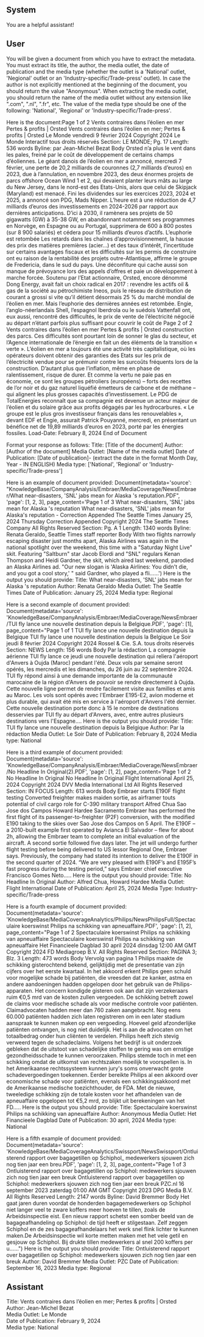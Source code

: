 ## System

You are a helpful assistant!

## User


You will be given a document from which you have to extract the metadata. You must extract its title, the author, the media outlet, the date of publication and the media type (whether the outlet is a 'National' outlet, 'Negional' outlet or an 'Industry-specific/Trade-press' outlet). 
In case the author is not explicitly mentioned at the beginning of the document, you should return the value "Anonymous".
When extracting the media outlet, you should return the name of the media outlet without any extension like ".com", ".nl", ".fr", etc.
The value of the media type should be one of the following: 'National', 'Regional' or 'Industry-specific/Trade-press'.
                           
Here is the document:Page 1 of 2
Vents contraires dans l’éolien en mer Pertes & profits | Orsted
Vents contraires dans l’éolien en mer; Pertes & profits | Orsted
Le Monde
vendredi 9 février 2024
Copyright 2024 Le Monde Interactif tous droits réservés
Section: LE MONDE; Pg. 17
Length: 536 words
Byline: par Jean-Michel Bezat
Body
            Orsted n’a plus le vent dans les pales, freiné par le coût de développement de certains champs 
d’éoliennes. Le géant danois de l’éolien en mer a annoncé, mercredi 7 février, une perte de 20,2 milliards de 
couronnes (2,7 milliards d’euros) en 2023, due à l’annulation, en novembre 2023, des deux énormes projets de 
parcs offshore Ocean Wind 1 et 2, qui devaient planter leurs mâts au large du New Jersey, dans le nord-est des 
Etats-Unis, alors que celui de Skipjack (Maryland) est menacé.
            Fini les dividendes sur les exercices 2023, 2024 et 2025, a annoncé son PDG, Mads Nipper. L’heure est à 
une réduction de 4,7 milliards d’euros des investissements en 2024-2026 par rapport aux dernières anticipations. 
D’ici à 2030, il ramènera ses projets de 50 gigawatts (GW) à 35-38 GW, en abandonnant notamment ses 
programmes en Norvège, en Espagne ou au Portugal, supprimera de 600 à 800 postes (sur 8 900 salariés) et 
cédera pour 15 milliards d’euros d’actifs.
L’euphorie est retombée
            Les retards dans les chaînes d’approvisionnement, la hausse des prix des matières premières (acier…) et 
des taux d’intérêt, l’incertitude sur certains avantages fiscaux et les difficultés sur les permis de construire ont eu 
raison de la rentabilité des projets outre-Atlantique, affirme le groupe de Fredericia, dans le sud du pays. Une 
déconfiture qui cache aussi son manque de prévoyance lors des appels d’offres et paie un développement à 
marche forcée.
            Soutenu par l’Etat actionnaire, Orsted, encore dénommé Dong Energy, avait fait un choix radical en 2017 : 
revendre les actifs oil & gas de la société au pétrochimiste Ineos, puis le réseau de distribution de courant a grossi 
si vite qu’il détient désormais 25 % du marché mondial de l’éolien en mer. Mais l’euphorie des dernières années est 
retombée.
            Engie, l’anglo-néerlandais Shell, l’espagnol Iberdrola ou le suédois Vattenfall ont, eux aussi, rencontré des 
difficultés, le prix de vente de l’électricité négocié au départ n’étant parfois plus suffisant pour couvrir le coût de 
Page 2 of 2
Vents contraires dans l’éolien en mer Pertes & profits | Orsted
construction des parcs. Ces difficultés sont pourtant loin de sonner le glas du secteur, et l’Agence internationale de 
l’énergie en fait un des éléments de la transition « verte ».
            L’éolien en mer a toujours été une activité très capitalistique, où les opérateurs doivent obtenir des 
garanties des Etats sur les prix de l’électricité vendue pour se prémunir contre les surcoûts fréquents lors de la 
construction. D’autant plus que l’inflation, même en phase de ralentissement, risque de durer. Et comme la vertu ne 
paie pas en économie, ce sont les groupes pétroliers (européens) – forts des recettes de l’or noir et du gaz naturel 
liquéfié émetteurs de carbone et de méthane – qui alignent les plus grosses capacités d’investissement.
            Le PDG de TotalEnergies reconnaît que sa compagnie est devenue un acteur majeur de l’éolien et du 
solaire grâce aux profits dégagés par les hydrocarbures. « Le groupe est le plus gros investisseur français dans les 
renouvelables », devant EDF et Engie, assurait Patrick Pouyanné, mercredi, en présentant un bénéfice net de 
19,89 milliards d’euros en 2023, porté par les énergies fossiles.
Load-Date: February 8, 2024
End of Document

Format your response as follows:
Title: [Title of the document]
Author: [Author of the document]
Media Outlet: [Name of the media outlet]
Date of Publication: [Date of publication]- (extract the date in the format Month Day, Year - IN ENGLISH)
Media type: ['National', 'Regional' or 'Industry-specific/Trade-press']

Here is an example of document provided: Document(metadata='source': "KnowledgeBase/CompanyAnalysis/Embraer/MediaCoverage/NewsEmbraer/What near-disasters, 'SNL' jabs mean for Alaska 's reputation.PDF", 'page': [1, 2, 3], page_content='Page 1 of 3
What near-disasters, 'SNL' jabs mean for Alaska 's reputation
What near-disasters, 'SNL' jabs mean for Alaska's reputation - Correction 
Appended
The Seattle Times
January 25, 2024 Thursday
 Correction Appended
Copyright 2024 The Seattle Times Company All Rights Reserved
Section: Pg. A 1
Length: 1340 words
Byline: Renata Geraldo, Seattle Times staff reporter
Body
With two flights narrowly escaping disaster just months apart, Alaska Airlines was again in the national spotlight 
over the weekend, this time with a "Saturday Night Live" skit.
Featuring "Saltburn" star Jacob Elordi and "SNL" regulars Kenan Thompson and Heidi Gardner, the skit, which 
aired last weekend, parodied an Alaska Airlines ad. "Our new slogan is 'Alaska Airlines: You didn't die, and you got 
a cool story,' " said Gardner, who played a fli......')
Here is the output you should provide:
Title: What near-disasters, 'SNL' jabs mean for Alaska 's reputation
Author: Renata Geraldo
Media Outlet: The Seattle Times
Date of Publication: January 25, 2024
Media type: Regional

Here is a second example of document provided: Document(metadata='source': 'KnowledgeBase/CompanyAnalysis/Embraer/MediaCoverage/NewsEmbraer/TUI fly lance une nouvelle destination depuis la Belgique.PDF', 'page': [1], page_content="Page 1 of 1
TUI fly lance une nouvelle destination depuis la Belgique
TUI fly lance une nouvelle destination depuis la Belgique
Le Soir
jeudi 8 février 2024
Copyright 2024 Rossel & Cie. S.A. tous droits réservés
Section: NEWS
Length: 156 words
Body
 Par la rédaction
 L a compagnie aérienne TUI fly lance ce jeudi une nouvelle destination qui reliera l'aéroport d'Anvers à Oujda 
(Maroc) pendant l'été. Deux vols par semaine seront opérés, les mercredis et les dimanches, du 26 juin au 22 
septembre 2024.
 TUI fly répond ainsi à une demande importante de la communauté marocaine de la région d'Anvers de pouvoir se 
rendre directement à Oujda. Cette nouvelle ligne permet de rendre facilement visite aux familles et amis au Maroc. 
Les vols sont opérés avec l'Embraer E195-E2, avion moderne et plus durable, qui avait été mis en service à 
l'aéroport d'Anvers l'été dernier.
 Cette nouvelle destination porte donc à 15 le nombre de destinations desservies par TUI fly au départ d'Anvers, 
avec, entre autres plusieurs destinations vers l'Espagne....
Here is the output you should provide:
Title: TUI fly lance une nouvelle destination depuis la Belgique
Author: Par la rédaction
Media Outlet: Le Soir
Date of Publication: February 8, 2024
Media type: National

Here is a third example of document provided: Document(metadata='source': 'KnowledgeBase/CompanyAnalysis/Embraer/MediaCoverage/NewsEmbraer/No Headline In Original(2).PDF', 'page': [1, 2], page_content='Page 1 of 2
No Headline In Original
No Headline In Original
Flight International
April 25, 2024
Copyright 2024 DVV Media International Ltd All Rights Reserved
Section: IN FOCUS
Length: 613 words
Body
Embraer starts E190F flight testing
Converted freighter makes maiden sortie, as airframer touts potential of civil cargo role for C-390 military transport
Alfred Chua Sao Jose dos Campos
Howard Hardee Sacramento
Embraer has performed the first flight of its passenger-to-freighter (P2F) conversion, with the modified E190 taking 
to the skies over Sao Jose dos Campos on 5 April.
The E190F – a 2010-built example first operated by Avianca El Salvador – flew for about 2h, allowing the Embraer 
team to complete an ­initial evaluation of the aircraft. A second sortie followed five days later.
The jet will undergo further flight testing ­before being delivered to US lessor Regional One, ­Embraer says.
Previously, the company had stated its intention to deliver the E190F in the second quarter of 2024.
“We are very pleased with E190F’s and E195F’s fast progress during the testing period,” says Embraer chief 
­executive Francisco Gomes Neto.....
Here is the output you should provide:
Title: No Headline In Original
Author: Alfred Chua, Howard Hardee
Media Outlet: Flight International
Date of Publication: April 25, 2024
Media Type: Industry-specific/Trade-press

Here is a fourth example of document provided: Document(metadata='source': 'KnowledgeBase/MediaCoverageAnalytics/Philips/NewsPhilipsFull/Spectaculaire koerswinst Philips na schikking van apneuaffaire.PDF', 'page': [1, 2], page_content="Page 1 of 2
Spectaculaire koerswinst Philips na schikking van apneuaffaire
Spectaculaire koerswinst Philips na schikking van apneuaffaire
Het Financieele Dagblad
30 april 2024 dinsdag 12:00 AM GMT
Copyright 2024 FD Mediagroep B.V. All Rights Reserved
Section: PAGINA 3; Blz. 3
Length: 473 words
Body
Vervolg van pagina 1
Philips maakte de schikking gisterochtend bekend, gelijktijdig met de presentatie van zijn cijfers over het eerste 
kwartaal. In het akkoord erkent Philips geen schuld voor mogelijke schade bij patiënten, die vreesden dat ze 
kanker, astma en andere aandoeningen hadden opgelopen door het gebruik van de Philips-apparaten. Het 
concern kondigde gisteren ook aan dat zijn verzekeraars ruim €0,5 mrd van de kosten zullen vergoeden.
De schikking betreft zowel de claims voor medische schade als voor medische controle voor patiënten. 
Claimadvocaten hadden meer dan 760 zaken aangebracht. Nog eens 60.000 patiënten hadden zich laten 
registreren om in een later stadium aanspraak te kunnen maken op een vergoeding. Hoeveel geld afzonderlijke 
patiënten ontvangen, is nog niet duidelijk. Het is aan de advocaten om het totaalbedrag onder hun cliënten te 
verdelen. Philips heeft zich stevig verweerd tegen de schadeclaims. Volgens het bedrijf is uit onderzoek gebleken 
dat de uitstoot van schadelijke stoffen te gering was om ernstige gezondheidsschade te kunnen veroorzaken. 
Philips stemde toch in met een schikking omdat de uitkomst van rechtszaken moeilijk te voorspellen is. In het 
Amerikaanse rechtssysteem kunnen jury's soms onverwacht grote schadevergoedingen toekennen. Eerder 
bereikte Philips al een akkoord over economische schade voor patiënten, evenals een schikkingsakkoord met de 
Amerikaanse medische toezichthouder, de FDA. Met de nieuwe, tweeledige schikking zijn de totale kosten voor het 
afhandelen van de apneuaffaire opgelopen tot €5,2 mrd, zo blijkt uit berekeningen van het FD.....
Here is the output you should provide:
Title: Spectaculaire koerswinst Philips na schikking van apneuaffaire
Author: Anonymous
Media Outlet: Het Financieele Dagblad
Date of Publication: 30 april, 2024
Media type: National

Here is a fifth example of document provided: Document(metadata='source': 'KnowledgeBase/MediaCoverageAnalytics/Swissport/NewsSwissport/Ontluisterend rapport over bagagetillen op Schiphol_ medewerkers sjouwen zich nog tien jaar een breu.PDF', 'page': [1, 2, 3], page_content="Page 1 of 3
Ontluisterend rapport over bagagetillen op Schiphol: medewerkers sjouwen zich nog tien jaar een breuk
Ontluisterend rapport over bagagetillen op Schiphol: medewerkers sjouwen 
zich nog tien jaar een breuk
PZC.nl
16 september 2023 zaterdag 01:00 AM GMT
Copyright 2023 DPG Media B.V. All Rights Reserved
Length: 2147 words
Byline: David Bremmer
Body
Het gaat jaren duren voordat de honderden bagagemedewerkers op Schiphol niet langer  veel te zware koffers 
meer hoeven te tillen, zoals de Arbeidsinspectie eist. Een nieuw rapport schetst een somber beeld van de 
bagageafhandeling op Schiphol: de tijd heeft er stilgestaan. Zelf zeggen Schiphol en de zes bagageafhandelaars 
het werk snel flink lichter te kunnen maken.De Arbeidsinspectie wil korte metten maken met het vele getil en 
gesjouw op Schiphol. Bij drukte tillen medewerkers al snel 200 koffers per u......")
Here is the output you should provide:
Title: Ontluisterend rapport over bagagetillen op Schiphol: medewerkers sjouwen zich nog tien jaar een breuk
Author: David Bremmer
Media Outlet: PZC
Date of Publication: September 16, 2023
Media type: Regional


## Assistant

Title: Vents contraires dans l’éolien en mer; Pertes & profits | Orsted  
Author: Jean-Michel Bezat  
Media Outlet: Le Monde  
Date of Publication: February 9, 2024  
Media type: National

